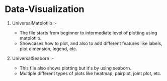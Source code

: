 # Data-Visualization

1. UniversalMatplotlib :-
    - The file starts from beginner to intermediate level of plotting using matplotlib.
    - Showcases how to plot, and also to add different features like labels, plot dimension, legend, etc.


2. UniversalSeaborn :- 
    - This file also shows plotting but it's by using seaborn.
    - Multiple different types of plots like heatmap, pairplot, joint plot, etc.

